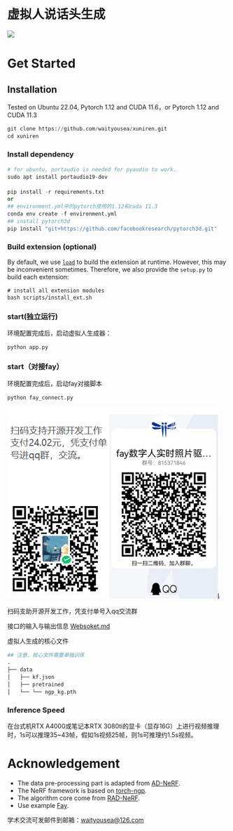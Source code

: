 # 虚拟人说话头生成
![](img/example.gif)
# Get Started

## Installation

Tested on Ubuntu 22.04, Pytorch 1.12 and CUDA 11.6，or  Pytorch 1.12 and CUDA 11.3

```python
git clone https://github.com/waityousea/xuniren.git
cd xuniren
```

### Install dependency

```python
# for ubuntu, portaudio is needed for pyaudio to work.
sudo apt install portaudio19-dev

pip install -r requirements.txt
or
## environment.yml中的pytorch使用的1.12和cuda 11.3
conda env create -f environment.yml 
## install pytorch3d
pip install "git+https://github.com/facebookresearch/pytorch3d.git"
```

### Build extension (optional)

By default, we use [`load`](https://pytorch.org/docs/stable/cpp_extension.html#torch.utils.cpp_extension.load) to build the extension at runtime. However, this may be inconvenient sometimes. Therefore, we also provide the `setup.py` to build each extension:

```
# install all extension modules
bash scripts/install_ext.sh
```

### **start(独立运行)**

环境配置完成后，启动虚拟人生成器：

```python
python app.py
```
### **start（对接fay）**
环境配置完成后，启动fay对接脚本
```python
python fay_connect.py
```
![](img/weplay.png)

扫码支助开源开发工作，凭支付单号入qq交流群



接口的输入与输出信息 [Websoket.md](https://github.com/waityousea/xuniren/blob/main/WebSocket.md)

虚拟人生成的核心文件

```python
## 注意，核心文件需要单独训练
.
├── data
│   ├── kf.json			
│   ├── pretrained
│   └── └── ngp_kg.pth

```

### Inference Speed

在台式机RTX A4000或笔记本RTX 3080ti的显卡（显存16G）上进行视频推理时，1s可以推理35~43帧，假如1s视频25帧，则1s可推理约1.5s视频。

# Acknowledgement

- The data pre-processing part is adapted from [AD-NeRF](https://github.com/YudongGuo/AD-NeRF).
- The NeRF framework is based on [torch-ngp](https://github.com/ashawkey/torch-ngp).
- The algorithm core come from  [RAD-NeRF](https://github.com/ashawkey/RAD-NeRF).
- Use example [Fay](https://github.com/TheRamU/Fay).

学术交流可发邮件到邮箱：waityousea@126.com